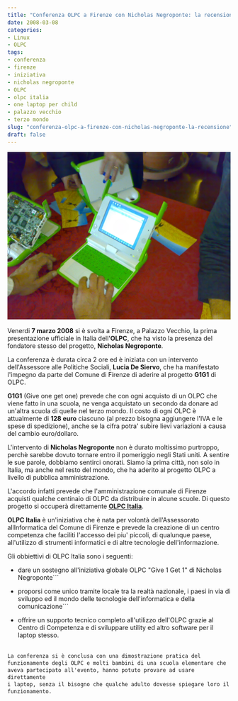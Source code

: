 ```yaml
---
title: "Conferenza OLPC a Firenze con Nicholas Negroponte: la recensione"
date: 2008-03-08
categories: 
- Linux
- OLPC
tags: 
- conferenza
- firenze
- iniziativa
- nicholas negroponte
- OLPC
- olpc italia
- one laptop per child
- palazzo vecchio
- terzo mondo
slug: "conferenza-olpc-a-firenze-con-nicholas-negroponte-la-recensione"
draft: false
---
```


[![conferenza_olpc_1](07032008522.jpg)]()

Venerdi **7 marzo 2008** si è svolta a Firenze, a Palazzo
Vecchio, la prima presentazione ufficiale in Italia dell'**OLPC**, che
ha visto la presenza del fondatore stesso del progetto, **Nicholas
Negroponte**.

La conferenza è durata circa 2 ore ed è iniziata con un intervento
dell'Assessore alle Politiche Sociali, **Lucia De Siervo**, che ha
manifestato l'impegno da parte del Comune di Firenze di aderire al
progetto **G1G1** di OLPC.

**G1G1** (Give one get one) prevede che con ogni acquisto di un OLPC che
viene fatto in una scuola, ne venga acquistato un secondo da donare ad
un'altra scuola di quelle nel terzo mondo. Il costo di ogni OLPC è
attualmente di **128 euro** ciascuno (al prezzo bisogna aggiungere l'IVA
e le spese di spedizione), anche se la cifra potra' subire lievi
variazioni a causa del cambio euro/dollaro.

L'intervento di **Nicholas Negroponte** non è durato moltissimo
purtroppo, perchè sarebbe dovuto tornare entro il pomeriggio negli Stati
uniti. A sentire le sue parole, dobbiamo sentirci onorati. Siamo la
prima città, non solo in Italia, ma anche nel resto del mondo, che ha
aderito al progetto OLPC a livello di pubblica amministrazione.

L'accordo infatti prevede che l'amministrazione comunale di Firenze
acquisti qualche centinaio di OLPC da distribuire in alcune scuole. Di
questo progetto si occuperà direttamente [**OLPC Italia**](http://www.olpc-italia.org).

**OLPC Italia** è un'iniziativa che è nata per volontà dell'Assessorato
allInformatica del Comune di Firenze e prevede la creazione di un centro
competenza che faciliti l'accesso dei piu' piccoli, di qualunque paese,
all'utilizzo di strumenti informatici e di altre tecnologie
dell'informazione.

Gli obbiettivi di OLPC Italia sono i seguenti:

- dare un sostegno all'iniziativa globale OLPC "Give 1 Get 1" di
Nicholas Negroponte```

- proporsi come unico tramite locale tra la realtà nazionale, i paesi
in via di sviluppo ed il mondo delle tecnologie dell'informatica e
della comunicazione```

- offrire un supporto tecnico completo all'utilizzo dell'OLPC grazie
al Centro di Competenza e di sviluppare utility ed altro software
per il laptop stesso.
```

La conferenza si è conclusa con una dimostrazione pratica del
funzionamento degli OLPC e molti bambini di una scuola elementare che
aveva partecipato all'evento, hanno potuto provare ad usare direttamente
i laptop, senza il bisogno che qualche adulto dovesse spiegare loro il
funzionamento.

